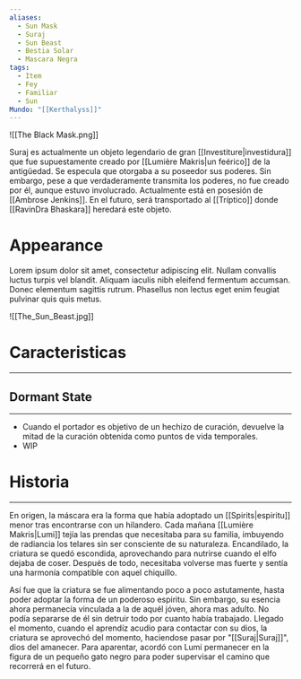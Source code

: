 ```yaml
---
aliases:
  - Sun Mask
  - Suraj
  - Sun Beast
  - Bestia Solar
  - Mascara Negra
tags:
  - Item
  - Fey
  - Familiar
  - Sun
Mundo: "[[Kerthalyss]]"
---
```

![[The Black Mask.png]]

Suraj es actualmente un objeto legendario de gran [[Investiture|investidura]] que fue supuestamente creado por [[Lumière Makris|un feérico]] de la antigüedad. Se especula que otorgaba a su poseedor sus poderes. Sin embargo, pese a que verdaderamente transmita los poderes, no fue creado por él, aunque estuvo involucrado. Actualmente está en posesión de [[Ambrose Jenkins]]. En el futuro, será transportado al [[Tríptico]] donde [[RavinDra Bhaskara]] heredará este objeto.
# Appearance

Lorem ipsum dolor sit amet, consectetur adipiscing elit. Nullam convallis luctus turpis vel blandit. Aliquam iaculis nibh eleifend fermentum accumsan. Donec elementum sagittis rutrum. Phasellus non lectus eget enim feugiat pulvinar quis quis metus.

![[The_Sun_Beast.jpg]]
# Caracteristicas
---
## Dormant State
---
- Cuando el portador es objetivo de un hechizo de curación, devuelve la mitad de la curación obtenida como puntos de vida temporales.
- WIP
# Historia
---
En origen, la máscara era la forma que había adoptado un [[Spirits|espiritu]] menor tras encontrarse con un hilandero. Cada mañana [[Lumière Makris|Lumi]] tejía las prendas que necesitaba para su familia, imbuyendo de radiancia los telares sin ser consciente de su naturaleza. Encandilado, la criatura se quedó escondida, aprovechando para nutrirse cuando el elfo dejaba de coser. Después de todo, necesitaba volverse mas fuerte y sentía una harmonía compatible con aquel chiquillo.

Así fue que la criatura se fue alimentando poco a poco astutamente, hasta poder adoptar la forma de un poderoso espiritu. Sin embargo, su esencia ahora permanecía vinculada a la de aquél jóven, ahora mas adulto. No podía separarse de él sin detruir todo por cuanto había trabajado. Llegado el momento, cuando el aprendíz acudio para contactar con su dios, la criatura se aprovechó del momento, haciendose pasar por "[[Suraj|Suraj]]", dios del amanecer. Para aparentar, acordó con Lumi permanecer en la figura de un pequeño gato negro para poder supervisar el camino que recorrerá en el futuro.
